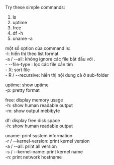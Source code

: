 Try these simple commands:
1. ls
2. uptime
3. free
4. df -h
5. uname -a

một số option của command ls:<br>
    -l: hiển thị theo list format<br>
    -a / --all: không ignore các file bắt đầu với .<br>
    - --file-type <file-type>: lọc các file cần tìm<br>
    - X: sort file<br>
    - R / --recursive: hiển thị nội dung cả ở sub-folder<br>

uptime: show uptime<br>
    -p: pretty format

free: display memory usage<br>
    -h: show human readable output<br>
    -m: show output mebibyte

df: display free disk space<br>
    -h: show human readable output

uname: print system information<br>
    -r / --kernel-version: print kernel version<br>
    -a / --all: print all version<br>
    -s / --kernel-name: print kernel name<br>
    -n: print network hostname<br>